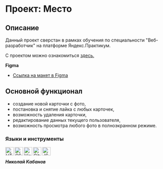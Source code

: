 # Проект: Место

## Описание
Данный проект сверстан в рамках обучения по специальности "Веб-разработчик" на платформе Яндекс.Практикум.

С проектом можно ознакомиться [здесь.](https://kabanovnv.github.io/mesto/)

**Figma**

* [Ссылка на макет в Figma](https://www.figma.com/file/bjyvbKKJN2naO0ucURl2Z0/JavaScript.-Sprint-5?node-id=0%3A1)

## Основной функционал
- создание новой карточки с фото,
- постановка и снятие лайка с любых карточек,
- возможность удаления карточки,
- редактирование данных текущего пользователя,
- возможность просмотра любого фото в полноэкранном режиме.

### Языки и инструменты

<img align="left" alt="HTML5" width="26px" src="https://github.com/KabanovNV/icons/blob/main/html_icon_24px.png" />
<img align="left" alt="CSS3" width="26px" src="https://github.com/KabanovNV/icons/blob/main/css_icon_32px.png" />
<img align="left" alt="Visual Studio Code" width="26px" src="https://github.com/KabanovNV/icons/blob/main/visualstudiocode_icon_32px.png" />
<img align="left" alt="GitHub" width="26px" src="https://github.com/KabanovNV/icons/blob/main/github-50px.png" />
<img align="left" alt="JS" width="26px" src="https://github.com/KabanovNV/icons/blob/main/javascript_icon_48px.png" /><br>

##### Николай Кабанов
